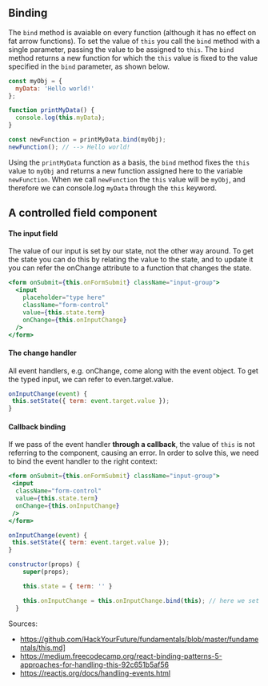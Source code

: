 ## Binding
The `bind` method is avaiable on every function (although it has no effect on fat arrow functions). To set the value of `this` you call the `bind` method with a single parameter, passing the value to be assigned to `this`. The `bind` method returns a new function for which the `this` value is fixed to the value specified in the `bind` parameter, as shown below.
```js
const myObj = {
  myData: 'Hello world!'
};

function printMyData() {
  console.log(this.myData);
}

const newFunction = printMyData.bind(myObj);
newFunction(); // --> Hello world!
```
Using the `printMyData` function as a basis, the `bind` method fixes the `this` value to `myObj` and returns a new function assigned here to the variable `newFunction`. When we call `newFunction` the `this` value will be `myObj`, and therefore we can console.log `myData` through the `this` keyword.

## A controlled field component
#### The input field
The value of our input is set by our state, not the other way around. To get the state you can do this by relating the value to the state, and to update it you can refer the onChange attribute to a function that changes the state.
```jsx
<form onSubmit={this.onFormSubmit} className="input-group">
  <input
    placeholder="type here"
    className="form-control"
    value={this.state.term}
    onChange={this.onInputChange}
  />
</form>
```

#### The change handler
All event handlers, e.g. onChange, come along with the event object. To get the typed input, we can refer to even.target.value.
```jsx
onInputChange(event) {
 this.setState({ term: event.target.value });
}
``` 

#### Callback binding
If we pass of the event handler **through a callback**, the value of `this` is not referring to the component, causing an error. In order to solve this, we need to bind the event handler to the right context: 
```jsx
<form onSubmit={this.onFormSubmit} className="input-group">
 <input
  className="form-control"
  value={this.state.term}
  onChange={this.onInputChange}
 />
</form>
```
```jsx
onInputChange(event) {
 this.setState({ term: event.target.value });
}
```
```jsx
constructor(props) {
    super(props);

    this.state = { term: '' }

    this.onInputChange = this.onInputChange.bind(this); // here we set the right context
  }
```

Sources:
- https://github.com/HackYourFuture/fundamentals/blob/master/fundamentals/this.md]
- https://medium.freecodecamp.org/react-binding-patterns-5-approaches-for-handling-this-92c651b5af56
- https://reactjs.org/docs/handling-events.html




